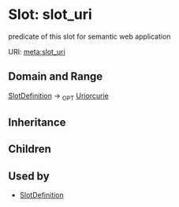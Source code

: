 # Slot: slot_uri


predicate of this slot for semantic web application

URI: [meta:slot_uri](https://w3id.org/biolink/biolinkml/meta/slot_uri)
## Domain and Range

[SlotDefinition](SlotDefinition.md) ->  <sub>OPT</sub> [Uriorcurie](Uriorcurie.md)
## Inheritance

## Children

## Used by

 * [SlotDefinition](SlotDefinition.md)
